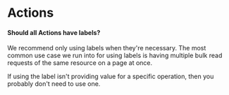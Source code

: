 # Actions

#### Should all Actions have labels?

We recommend only using labels when they're necessary. The most common use case
we run into for using labels is having multiple bulk read requests of the same
resource on a page at once.

If using the label isn't providing value for a specific operation, then you
probably don't need to use one.
